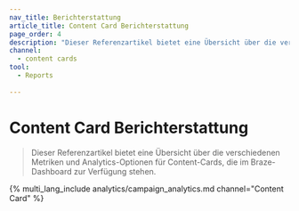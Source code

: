 ```yaml
---
nav_title: Berichterstattung
article_title: Content Card Berichterstattung
page_order: 4
description: "Dieser Referenzartikel bietet eine Übersicht über die verschiedenen Metriken und Analytics-Optionen für Content-Cards, die im Braze-Dashboard zur Verfügung stehen."
channel:
  - content cards
tool:
  - Reports
  
---
```


# Content Card Berichterstattung

> Dieser Referenzartikel bietet eine Übersicht über die verschiedenen Metriken und Analytics-Optionen für Content-Cards, die im Braze-Dashboard zur Verfügung stehen.

{% multi_lang_include analytics/campaign_analytics.md channel="Content Card" %}
